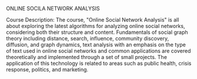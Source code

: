 ONLINE SOCILA NETWORK ANALYSIS

Course Description: 
The course, "Online Social Network Analysis" is all about exploring the latest algorithms for analyzing online social networks, considering both their structure and content. Fundamentals of social graph theory including distance, search, influence, community discovery, diffusion, and graph dynamics, text analysis with an emphasis on the type of text used in online social networks and common applications are covered theoretically and implemented through a set of small projects.  The application of this technology is related to areas such as public health, crisis response, politics, and marketing.  
